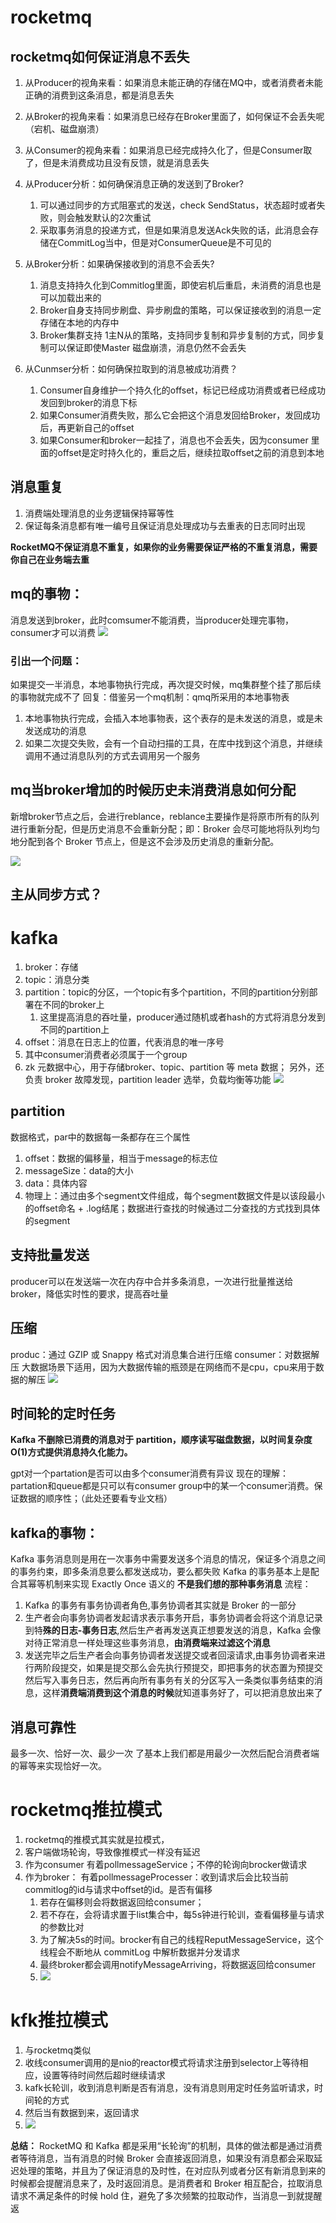 # rocketmq

## rocketmq如何保证消息不丢失

1. 从Producer的视角来看：如果消息未能正确的存储在MQ中，或者消费者未能正确的消费到这条消息，都是消息丢失

2. 从Broker的视角来看：如果消息已经存在Broker里面了，如何保证不会丢失呢（宕机、磁盘崩溃）

3. 从Consumer的视角来看：如果消息已经完成持久化了，但是Consumer取了，但是未消费成功且没有反馈，就是消息丢失

4. 从Producer分析：如何确保消息正确的发送到了Broker?
   
   1. 可以通过同步的方式阻塞式的发送，check SendStatus，状态超时或者失败，则会触发默认的2次重试
   2. 采取事务消息的投递方式，但是如果消息发送Ack失败的话，此消息会存储在CommitLog当中，但是对ConsumerQueue是不可见的

5. 从Broker分析：如果确保接收到的消息不会丢失?
   
   1. 消息支持持久化到Commitlog里面，即使宕机后重启，未消费的消息也是可以加载出来的
   2. Broker自身支持同步刷盘、异步刷盘的策略，可以保证接收到的消息一定存储在本地的内存中
   3. Broker集群支持 1主N从的策略，支持同步复制和异步复制的方式，同步复制可以保证即使Master 磁盘崩溃，消息仍然不会丢失

6. 从Cunmser分析：如何确保拉取到的消息被成功消费？
   
   1. Consumer自身维护一个持久化的offset，标记已经成功消费或者已经成功发回到broker的消息下标
   2. 如果Consumer消费失败，那么它会把这个消息发回给Broker，发回成功后，再更新自己的offset
   3. 如果Consumer和broker一起挂了，消息也不会丢失，因为consumer 里面的offset是定时持久化的，重启之后，继续拉取offset之前的消息到本地

## 消息重复

1. 消费端处理消息的业务逻辑保持幂等性
2. 保证每条消息都有唯一编号且保证消息处理成功与去重表的日志同时出现

**RocketMQ不保证消息不重复，如果你的业务需要保证严格的不重复消息，需要你自己在业务端去重**

## mq的事物：

消息发送到broker，此时comsumer不能消费，当producer处理完事物，consumer才可以消费
![](pic/2023-08-20-21-18-56.png)

### 引出一个问题：

如果提交一半消息，本地事物执行完成，再次提交时候，mq集群整个挂了那后续的事物就完成不了
回复：借鉴另一个mq机制：qmq所采用的本地事物表

1. 本地事物执行完成，会插入本地事物表，这个表存的是未发送的消息，或是未发送成功的消息
2. 如果二次提交失败，会有一个自动扫描的工具，在库中找到这个消息，并继续调用不通过消息队列的方式去调用另一个服务

## mq当broker增加的时候历史未消费消息如何分配

新增broker节点之后，会进行reblance，reblance主要操作是将原市所有的队列进行重新分配，但是历史消息不会重新分配；即：Broker 会尽可能地将队列均匀地分配到各个 Broker 节点上，但是这不会涉及历史消息的重新分配。

![](pic/2023-04-19-17-54-24.png)

## 主从同步方式？

# kafka

1. broker：存储
2. topic：消息分类
3. partition：topic的分区，一个topic有多个partition，不同的partition分别部署在不同的broker上
   1. 这里提高消息的吞吐量，producer通过随机或者hash的方式将消息分发到不同的partition上
4. offset：消息在日志上的位置，代表消息的唯一序号
5. 其中consumer消费者必须属于一个group
6. zk 元数据中心，用于存储broker、topic、partition 等 meta 数据； 另外，还负责 broker 故障发现，partition leader 选举，负载均衡等功能
   ![](pic/2023-07-05-10-13-18.png)

## partition

数据格式，par中的数据每一条都存在三个属性

1. offset：数据的偏移量，相当于message的标志位
2. messageSize：data的大小
3. data：具体内容
4. 物理上：通过由多个segment文件组成，每个segment数据文件是以该段最小的offset命名 + .log结尾；数据进行查找的时候通过二分查找的方式找到具体的segment

## 支持批量发送

producer可以在发送端一次在内存中合并多条消息，一次进行批量推送给broker，降低实时性的要求，提高吞吐量

## 压缩

produc：通过 GZIP 或 Snappy 格式对消息集合进行压缩
consumer：对数据解压
大数据场景下适用，因为大数据传输的瓶颈是在网络而不是cpu，cpu来用于数据的解压
![](pic/2023-07-05-10-26-46.png)

## 时间轮的定时任务

**Kafka 不删除已消费的消息对于 partition，顺序读写磁盘数据，以时间复杂度 O(1)方式提供消息持久化能力。**

gpt对一个partation是否可以由多个consumer消费有异议
现在的理解：partation和queue都是只可以有consumer group中的某一个consumer消费。保证数据的顺序性；（此处还要看专业文档）

## kafka的事物：

Kafka 事务消息则是用在一次事务中需要发送多个消息的情况，保证多个消息之间的事务约束，即多条消息要么都发送成功，要么都失败
Kafka 的事务基本上是配合其幂等机制来实现 Exactly Once 语义的 **不是我们想的那种事务消息**
流程：

1. Kafka 的事务有事务协调者角色,事务协调者其实就是 Broker 的一部分
2. 生产者会向事务协调者发起请求表示事务开启，事务协调者会将这个消息记录到特**殊的日志-事务日志**,然后生产者再发送真正想要发送的消息，Kafka 会像对待正常消息一样处理这些事务消息，**由消费端来过滤这个消息**
3. 发送完毕之后生产者会向事务协调者发送提交或者回滚请求,由事务协调者来进行两阶段提交，如果是提交那么会先执行预提交，即把事务的状态置为预提交然后写入事务日志，然后再向所有事务有关的分区写入一条类似事务结束的消息，这样**消费端消费到这个消息的时候**就知道事务好了，可以把消息放出来了

## 消息可靠性

最多一次、恰好一次、最少一次
了基本上我们都是用最少一次然后配合消费者端的幂等来实现恰好一次。

# rocketmq推拉模式

1. rocketmq的推模式其实就是拉模式，
2. 客户端做场轮询，导致像推模式一样没有延迟
3. 作为consumer 有着pollmessageService；不停的轮询向brocker做请求
4. 作为broker： 有着pollmessageProcesser：收到请求后会比较当前commitlog的id与请求中offset的id。是否有偏移
   1. 若存在偏移则会将数据返回给consumer；
   2. 若不存在，会将请求置于list集合中，每5s钟进行轮训，查看偏移量与请求的参数比对
   3. 为了解决5s的时间。brocker有自己的线程ReputMessageService，这个线程会不断地从 commitLog 中解析数据并分发请求
   4. 最终broker都会调用notifyMessageArriving，将数据返回给consumer
   5. ![](pic/2023-08-20-20-17-54.png)

# kfk推拉模式

1. 与rocketmq类似
2. 收线consumer调用的是nio的reactor模式将请求注册到selector上等待相应，设置等待时间然后超时继续请求
3. kafk长轮训，收到消息判断是否有消息，没有消息则用定时任务监听请求，时间轮的方式
4. 然后当有数据到来，返回请求
5. ![](pic/2023-08-20-20-37-18.png)

**总结：**  RocketMQ 和 Kafka 都是采用“长轮询”的机制，具体的做法都是通过消费者等待消息，当有消息的时候 Broker 会直接返回消息，如果没有消息都会采取延迟处理的策略，并且为了保证消息的及时性，在对应队列或者分区有新消息到来的时候都会提醒消息来了，及时返回消息。是消费者和 Broker 相互配合，拉取消息请求不满足条件的时候 hold 住，避免了多次频繁的拉取动作，当消息一到就提醒返
